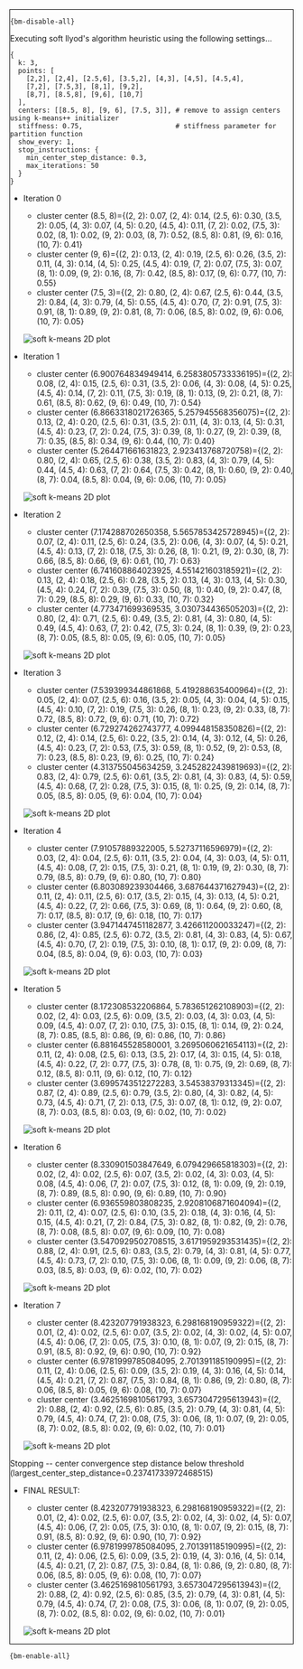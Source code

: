 <div style="border:1px solid black;">

`{bm-disable-all}`


Executing soft llyod's algorithm heuristic using the following settings...

```
{
  k: 3,
  points: [
    [2,2], [2,4], [2.5,6], [3.5,2], [4,3], [4,5], [4.5,4],
    [7,2], [7.5,3], [8,1], [9,2],
    [8,7], [8.5,8], [9,6], [10,7]
  ],
  centers: [[8.5, 8], [9, 6], [7.5, 3]], # remove to assign centers using k-means++ initializer
  stiffness: 0.75,                       # stiffness parameter for partition function
  show_every: 1,
  stop_instructions: {
    min_center_step_distance: 0.3,
    max_iterations: 50
  }
}

```

 * Iteration 0

    * cluster center (8.5, 8)={(2, 2): 0.07, (2, 4): 0.14, (2.5, 6): 0.30, (3.5, 2): 0.05, (4, 3): 0.07, (4, 5): 0.20, (4.5, 4): 0.11, (7, 2): 0.02, (7.5, 3): 0.02, (8, 1): 0.02, (9, 2): 0.03, (8, 7): 0.52, (8.5, 8): 0.81, (9, 6): 0.16, (10, 7): 0.41}
    * cluster center (9, 6)={(2, 2): 0.13, (2, 4): 0.19, (2.5, 6): 0.26, (3.5, 2): 0.11, (4, 3): 0.14, (4, 5): 0.25, (4.5, 4): 0.19, (7, 2): 0.07, (7.5, 3): 0.07, (8, 1): 0.09, (9, 2): 0.16, (8, 7): 0.42, (8.5, 8): 0.17, (9, 6): 0.77, (10, 7): 0.55}
    * cluster center (7.5, 3)={(2, 2): 0.80, (2, 4): 0.67, (2.5, 6): 0.44, (3.5, 2): 0.84, (4, 3): 0.79, (4, 5): 0.55, (4.5, 4): 0.70, (7, 2): 0.91, (7.5, 3): 0.91, (8, 1): 0.89, (9, 2): 0.81, (8, 7): 0.06, (8.5, 8): 0.02, (9, 6): 0.06, (10, 7): 0.05}

    ![soft k-means 2D plot](ch8_f136c0f63cf13bb4a939db4dded4879e_plot0.svg)

 * Iteration 1

    * cluster center (6.900764834949414, 6.2583805733336195)={(2, 2): 0.08, (2, 4): 0.15, (2.5, 6): 0.31, (3.5, 2): 0.06, (4, 3): 0.08, (4, 5): 0.25, (4.5, 4): 0.14, (7, 2): 0.11, (7.5, 3): 0.19, (8, 1): 0.13, (9, 2): 0.21, (8, 7): 0.61, (8.5, 8): 0.62, (9, 6): 0.49, (10, 7): 0.54}
    * cluster center (6.8663318021726365, 5.257945568356075)={(2, 2): 0.13, (2, 4): 0.20, (2.5, 6): 0.31, (3.5, 2): 0.11, (4, 3): 0.13, (4, 5): 0.31, (4.5, 4): 0.23, (7, 2): 0.24, (7.5, 3): 0.39, (8, 1): 0.27, (9, 2): 0.39, (8, 7): 0.35, (8.5, 8): 0.34, (9, 6): 0.44, (10, 7): 0.40}
    * cluster center (5.264471661631823, 2.923413768720758)={(2, 2): 0.80, (2, 4): 0.65, (2.5, 6): 0.38, (3.5, 2): 0.83, (4, 3): 0.79, (4, 5): 0.44, (4.5, 4): 0.63, (7, 2): 0.64, (7.5, 3): 0.42, (8, 1): 0.60, (9, 2): 0.40, (8, 7): 0.04, (8.5, 8): 0.04, (9, 6): 0.06, (10, 7): 0.05}

    ![soft k-means 2D plot](ch8_f136c0f63cf13bb4a939db4dded4879e_plot1.svg)

 * Iteration 2

    * cluster center (7.174288702650358, 5.5657853425728945)={(2, 2): 0.07, (2, 4): 0.11, (2.5, 6): 0.24, (3.5, 2): 0.06, (4, 3): 0.07, (4, 5): 0.21, (4.5, 4): 0.13, (7, 2): 0.18, (7.5, 3): 0.26, (8, 1): 0.21, (9, 2): 0.30, (8, 7): 0.66, (8.5, 8): 0.66, (9, 6): 0.61, (10, 7): 0.63}
    * cluster center (6.741608864023925, 4.551421603185921)={(2, 2): 0.13, (2, 4): 0.18, (2.5, 6): 0.28, (3.5, 2): 0.13, (4, 3): 0.13, (4, 5): 0.30, (4.5, 4): 0.24, (7, 2): 0.39, (7.5, 3): 0.50, (8, 1): 0.40, (9, 2): 0.47, (8, 7): 0.29, (8.5, 8): 0.29, (9, 6): 0.33, (10, 7): 0.32}
    * cluster center (4.773471699369535, 3.030734436505203)={(2, 2): 0.80, (2, 4): 0.71, (2.5, 6): 0.49, (3.5, 2): 0.81, (4, 3): 0.80, (4, 5): 0.49, (4.5, 4): 0.63, (7, 2): 0.42, (7.5, 3): 0.24, (8, 1): 0.39, (9, 2): 0.23, (8, 7): 0.05, (8.5, 8): 0.05, (9, 6): 0.05, (10, 7): 0.05}

    ![soft k-means 2D plot](ch8_f136c0f63cf13bb4a939db4dded4879e_plot2.svg)

 * Iteration 3

    * cluster center (7.539399344861868, 5.419288635400964)={(2, 2): 0.05, (2, 4): 0.07, (2.5, 6): 0.16, (3.5, 2): 0.05, (4, 3): 0.04, (4, 5): 0.15, (4.5, 4): 0.10, (7, 2): 0.19, (7.5, 3): 0.26, (8, 1): 0.23, (9, 2): 0.33, (8, 7): 0.72, (8.5, 8): 0.72, (9, 6): 0.71, (10, 7): 0.72}
    * cluster center (6.729274262743777, 4.099448158350826)={(2, 2): 0.12, (2, 4): 0.14, (2.5, 6): 0.22, (3.5, 2): 0.14, (4, 3): 0.12, (4, 5): 0.26, (4.5, 4): 0.23, (7, 2): 0.53, (7.5, 3): 0.59, (8, 1): 0.52, (9, 2): 0.53, (8, 7): 0.23, (8.5, 8): 0.23, (9, 6): 0.25, (10, 7): 0.24}
    * cluster center (4.313755045634259, 3.2452822439819693)={(2, 2): 0.83, (2, 4): 0.79, (2.5, 6): 0.61, (3.5, 2): 0.81, (4, 3): 0.83, (4, 5): 0.59, (4.5, 4): 0.68, (7, 2): 0.28, (7.5, 3): 0.15, (8, 1): 0.25, (9, 2): 0.14, (8, 7): 0.05, (8.5, 8): 0.05, (9, 6): 0.04, (10, 7): 0.04}

    ![soft k-means 2D plot](ch8_f136c0f63cf13bb4a939db4dded4879e_plot3.svg)

 * Iteration 4

    * cluster center (7.91057889322005, 5.52737116596979)={(2, 2): 0.03, (2, 4): 0.04, (2.5, 6): 0.11, (3.5, 2): 0.04, (4, 3): 0.03, (4, 5): 0.11, (4.5, 4): 0.08, (7, 2): 0.15, (7.5, 3): 0.21, (8, 1): 0.19, (9, 2): 0.30, (8, 7): 0.79, (8.5, 8): 0.79, (9, 6): 0.80, (10, 7): 0.80}
    * cluster center (6.803089239304466, 3.687644371627943)={(2, 2): 0.11, (2, 4): 0.11, (2.5, 6): 0.17, (3.5, 2): 0.15, (4, 3): 0.13, (4, 5): 0.21, (4.5, 4): 0.22, (7, 2): 0.66, (7.5, 3): 0.69, (8, 1): 0.64, (9, 2): 0.60, (8, 7): 0.17, (8.5, 8): 0.17, (9, 6): 0.18, (10, 7): 0.17}
    * cluster center (3.9471447451182877, 3.426611200033247)={(2, 2): 0.86, (2, 4): 0.85, (2.5, 6): 0.72, (3.5, 2): 0.81, (4, 3): 0.83, (4, 5): 0.67, (4.5, 4): 0.70, (7, 2): 0.19, (7.5, 3): 0.10, (8, 1): 0.17, (9, 2): 0.09, (8, 7): 0.04, (8.5, 8): 0.04, (9, 6): 0.03, (10, 7): 0.03}

    ![soft k-means 2D plot](ch8_f136c0f63cf13bb4a939db4dded4879e_plot4.svg)

 * Iteration 5

    * cluster center (8.172308532206864, 5.783651262108903)={(2, 2): 0.02, (2, 4): 0.03, (2.5, 6): 0.09, (3.5, 2): 0.03, (4, 3): 0.03, (4, 5): 0.09, (4.5, 4): 0.07, (7, 2): 0.10, (7.5, 3): 0.15, (8, 1): 0.14, (9, 2): 0.24, (8, 7): 0.85, (8.5, 8): 0.86, (9, 6): 0.86, (10, 7): 0.86}
    * cluster center (6.881645528580001, 3.2695060621654113)={(2, 2): 0.11, (2, 4): 0.08, (2.5, 6): 0.13, (3.5, 2): 0.17, (4, 3): 0.15, (4, 5): 0.18, (4.5, 4): 0.22, (7, 2): 0.77, (7.5, 3): 0.78, (8, 1): 0.75, (9, 2): 0.69, (8, 7): 0.12, (8.5, 8): 0.11, (9, 6): 0.12, (10, 7): 0.12}
    * cluster center (3.6995743512272283, 3.54538379313345)={(2, 2): 0.87, (2, 4): 0.89, (2.5, 6): 0.79, (3.5, 2): 0.80, (4, 3): 0.82, (4, 5): 0.73, (4.5, 4): 0.71, (7, 2): 0.13, (7.5, 3): 0.07, (8, 1): 0.12, (9, 2): 0.07, (8, 7): 0.03, (8.5, 8): 0.03, (9, 6): 0.02, (10, 7): 0.02}

    ![soft k-means 2D plot](ch8_f136c0f63cf13bb4a939db4dded4879e_plot5.svg)

 * Iteration 6

    * cluster center (8.330901503847649, 6.079429665818303)={(2, 2): 0.02, (2, 4): 0.02, (2.5, 6): 0.07, (3.5, 2): 0.02, (4, 3): 0.03, (4, 5): 0.08, (4.5, 4): 0.06, (7, 2): 0.07, (7.5, 3): 0.12, (8, 1): 0.09, (9, 2): 0.19, (8, 7): 0.89, (8.5, 8): 0.90, (9, 6): 0.89, (10, 7): 0.90}
    * cluster center (6.936559803808235, 2.9208106871604094)={(2, 2): 0.11, (2, 4): 0.07, (2.5, 6): 0.10, (3.5, 2): 0.18, (4, 3): 0.16, (4, 5): 0.15, (4.5, 4): 0.21, (7, 2): 0.84, (7.5, 3): 0.82, (8, 1): 0.82, (9, 2): 0.76, (8, 7): 0.08, (8.5, 8): 0.07, (9, 6): 0.09, (10, 7): 0.08}
    * cluster center (3.5470929502708515, 3.6171959293531435)={(2, 2): 0.88, (2, 4): 0.91, (2.5, 6): 0.83, (3.5, 2): 0.79, (4, 3): 0.81, (4, 5): 0.77, (4.5, 4): 0.73, (7, 2): 0.10, (7.5, 3): 0.06, (8, 1): 0.09, (9, 2): 0.06, (8, 7): 0.03, (8.5, 8): 0.03, (9, 6): 0.02, (10, 7): 0.02}

    ![soft k-means 2D plot](ch8_f136c0f63cf13bb4a939db4dded4879e_plot6.svg)

 * Iteration 7

    * cluster center (8.423207791938323, 6.298168190959322)={(2, 2): 0.01, (2, 4): 0.02, (2.5, 6): 0.07, (3.5, 2): 0.02, (4, 3): 0.02, (4, 5): 0.07, (4.5, 4): 0.06, (7, 2): 0.05, (7.5, 3): 0.10, (8, 1): 0.07, (9, 2): 0.15, (8, 7): 0.91, (8.5, 8): 0.92, (9, 6): 0.90, (10, 7): 0.92}
    * cluster center (6.9781999785084095, 2.701391185190995)={(2, 2): 0.11, (2, 4): 0.06, (2.5, 6): 0.09, (3.5, 2): 0.19, (4, 3): 0.16, (4, 5): 0.14, (4.5, 4): 0.21, (7, 2): 0.87, (7.5, 3): 0.84, (8, 1): 0.86, (9, 2): 0.80, (8, 7): 0.06, (8.5, 8): 0.05, (9, 6): 0.08, (10, 7): 0.07}
    * cluster center (3.4625169810561793, 3.6573047295613943)={(2, 2): 0.88, (2, 4): 0.92, (2.5, 6): 0.85, (3.5, 2): 0.79, (4, 3): 0.81, (4, 5): 0.79, (4.5, 4): 0.74, (7, 2): 0.08, (7.5, 3): 0.06, (8, 1): 0.07, (9, 2): 0.05, (8, 7): 0.02, (8.5, 8): 0.02, (9, 6): 0.02, (10, 7): 0.01}

    ![soft k-means 2D plot](ch8_f136c0f63cf13bb4a939db4dded4879e_plot7.svg)

Stopping -- center convergence step distance below threshold (largest_center_step_distance=0.23741733972468515)

 * FINAL RESULT:

    * cluster center (8.423207791938323, 6.298168190959322)={(2, 2): 0.01, (2, 4): 0.02, (2.5, 6): 0.07, (3.5, 2): 0.02, (4, 3): 0.02, (4, 5): 0.07, (4.5, 4): 0.06, (7, 2): 0.05, (7.5, 3): 0.10, (8, 1): 0.07, (9, 2): 0.15, (8, 7): 0.91, (8.5, 8): 0.92, (9, 6): 0.90, (10, 7): 0.92}
    * cluster center (6.9781999785084095, 2.701391185190995)={(2, 2): 0.11, (2, 4): 0.06, (2.5, 6): 0.09, (3.5, 2): 0.19, (4, 3): 0.16, (4, 5): 0.14, (4.5, 4): 0.21, (7, 2): 0.87, (7.5, 3): 0.84, (8, 1): 0.86, (9, 2): 0.80, (8, 7): 0.06, (8.5, 8): 0.05, (9, 6): 0.08, (10, 7): 0.07}
    * cluster center (3.4625169810561793, 3.6573047295613943)={(2, 2): 0.88, (2, 4): 0.92, (2.5, 6): 0.85, (3.5, 2): 0.79, (4, 3): 0.81, (4, 5): 0.79, (4.5, 4): 0.74, (7, 2): 0.08, (7.5, 3): 0.06, (8, 1): 0.07, (9, 2): 0.05, (8, 7): 0.02, (8.5, 8): 0.02, (9, 6): 0.02, (10, 7): 0.01}

    ![soft k-means 2D plot](ch8_f136c0f63cf13bb4a939db4dded4879e_plot7.svg)

</div>

`{bm-enable-all}`


